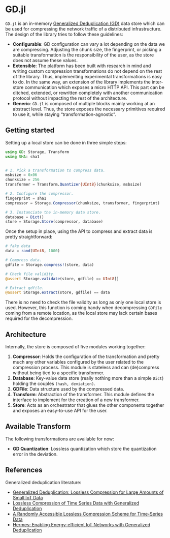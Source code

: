 # GD.jl

`GD.jl` is an in-memory [Generalized Deduplication (GD)][1] data store which can be
used for compressing the network traffic of a distributed infrastructure. The
design of the library tries to follow these guidelines:

- **Configurable**: GD configuration can vary a lot depending on the data we are
  compressing. Adjusting the chunk size, the fingerprint, or picking a suitable
  transformation is the responsibility of the user, as the store does not assume
  these values.
- **Extensible**: The platform has been built with research in mind and writing
  custom compression transformations do not depend on the rest of the library.
  Thus, implementing experimental transformations is easy to do. In the same way,
  an extension of the library implements the inter-store communication which
  exposes a micro HTTP API. This part can be ditched, extended, or rewritten
  completely with another communication protocol without impacting the rest of
  the architecture.
- **Generic**: `GD.jl` is composed of multiple blocks mainly working at an
  abstract level. Thus, the store exposes the necessary primitives required to use
  it, while staying “transformation-agnostic”.
  

## Getting started

Setting up a local store can be done in three simple steps:

```julia
using GD: Storage, Transform
using SHA: sha1


# 1. Pick a transformation to compress data.
msbsize = 0x06
chunksize = 256
transformer = Transform.Quantizer{UInt8}(chunksize, msbsize)

# 2. Configure the compressor.
fingerprint = sha1
compressor = Storage.Compressor(chunksize, transformer, fingerprint)

# 3. Instanciate the in-memory data store.
database = Dict()
store = Storage.Store(compressor, database)
```

Once the setup in place, using the API to compress and extract data is pretty
straightforward:

```julia
# fake data
data = rand(UInt8, 1000)

# Compress data.
gdfile = Storage.compress!(store, data)

# Check file validity.
@assert Storage.validate(store, gdfile) == UInt8[]

# Extract gdfile.
@assert Storage.extract(store, gdfile) == data
```

There is no need to check the file validity as long as only one local store is
used. However, this function is coming handy when decompressing `GDFile` coming
from a remote location, as the local store may lack certain bases required for
the decompression.


## Architecture

Internally, the store is composed of five modules working together:

1. **Compressor**: Holds the configuration of the transformation and pretty much
   any other variables configured by the user related to the compression process.
   This module is stateless and can (de)compress without being tied to a specific
   transformer.
2. **Database**: Key-value data store (really nothing more than a simple `Dict`)
   holding the couples `(hash, deviation)`.
3. **GDFile**: Data structure used by the compressed data.
4. **Transform**: Abstraction of the transformer. This module defines the
   interface to implement for the creation of a new transformer.
5. **Store**: Acts as an orchestrator that glues the other components together and exposes an easy-to-use API for the user.


## Available Transform

The following transformations are available for now:

- **GD Quantization**: Lossless quantization which store the quantization error
  in the deviation.


## References

Generalized deduplication literature:

- [Generalized Deduplication: Lossless Compression for Large Amounts of Small IoT Data](https://pure.au.dk/portal/files/149814536/EW2019_accepted.pdf)
- [Lossless Compression of Time Series Data with Generalized Deduplication](https://ieeexplore.ieee.org/stamp/stamp.jsp?tp=&arnumber=9013957)
- [A Randomly Accessible Lossless Compression Scheme for Time-Series Data](https://ieeexplore.ieee.org/stamp/stamp.jsp?tp=&arnumber=9155450)
- [Hermes: Enabling Energy-efficient IoT Networks with Generalized Deduplication](https://arxiv.org/pdf/2005.11158.pdf)

[1]: https://pure.au.dk/portal/files/149814536/EW2019_accepted.pdf
